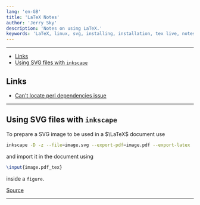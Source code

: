 ```yaml
---
lang: 'en-GB'
title: 'LaTeX Notes'
author: 'Jerry Sky'
description: 'Notes on using LaTeX.'
keywords: 'LaTeX, linux, svg, installing, installation, tex live, notes'
---
```


---

- [Links](#links)
- [Using SVG files with `inkscape`](#using-svg-files-with-inkscape)

## Links

- [Can't locate perl dependencies issue](https://github.com/cmhughes/latexindent.pl/issues/104)

---

## Using SVG files with `inkscape`

To prepare a SVG image to be used in a $\LaTeX$ document use

```bash
inkscape -D -z --file=image.svg --export-pdf=image.pdf --export-latex
```

and import it in the document using

```tex
\input{image.pdf_tex}
```

inside a `figure`.

[Source](https://tex.stackexchange.com/a/2107)

---
